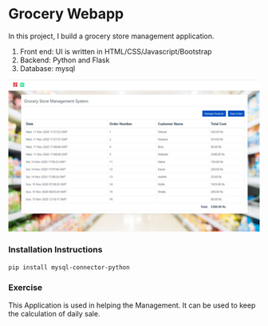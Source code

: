 # Grocery Webapp
In this project, I build a grocery store management application.
1. Front end: UI is written in HTML/CSS/Javascript/Bootstrap
2. Backend: Python and Flask
3. Database: mysql

![](homepage.JPG)

### Installation Instructions


`pip install mysql-connector-python`

### Exercise 

This Application is used in helping the Management. It can be used to keep the calculation of daily sale.
